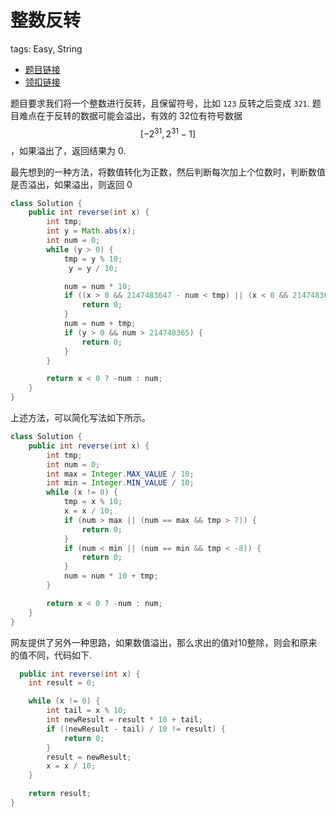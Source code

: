 # 整数反转

tags: Easy, String

- [题目链接](https://leetcode-.com/problems/reverse-integer/)
- [领扣链接](https://leetcode-cn.com/problems/reverse-integer/)

题目要求我们将一个整数进行反转，且保留符号，比如 `123` 反转之后变成 `321`. 题目难点在于反转的数据可能会溢出，有效的 32位有符号数据 $$[-2^{31}, 2^{31} - 1]$$，如果溢出了，返回结果为 0.

最先想到的一种方法，将数值转化为正数，然后判断每次加上个位数时，判断数值是否溢出，如果溢出，则返回 0

```java
class Solution {
    public int reverse(int x) {
        int tmp;
        int y = Math.abs(x);
        int num = 0;
        while (y > 0) {
            tmp = y % 10;
             y = y / 10;

            num = num * 10;
            if ((x > 0 && 2147483647 - num < tmp) || (x < 0 && 2147483647 - num < tmp - 1)) {
                return 0;
            }
            num = num + tmp;
            if (y > 0 && num > 214748365) {
                return 0;
            }
        }

        return x < 0 ? -num : num;
    }
}
```

上述方法，可以简化写法如下所示。

```java
class Solution {
    public int reverse(int x) {
        int tmp;
        int num = 0;
        int max = Integer.MAX_VALUE / 10;
        int min = Integer.MIN_VALUE / 10;
        while (x != 0) {
            tmp = x % 10;
            x = x / 10;
            if (num > max || (num == max && tmp > 7)) {
                return 0;
            }
            if (num < min || (num == min && tmp < -8)) {
                return 0;
            }
            num = num * 10 + tmp;
        }

        return x < 0 ? -num : num;
    }
}
```

网友提供了另外一种思路，如果数值溢出，那么求出的值对10整除，则会和原来的值不同，代码如下.

```java
  public int reverse(int x) {
    int result = 0;

    while (x != 0) {
        int tail = x % 10;
        int newResult = result * 10 + tail;
        if ((newResult - tail) / 10 != result) {
            return 0;
        }
        result = newResult;
        x = x / 10;
    }

    return result;
}
```
